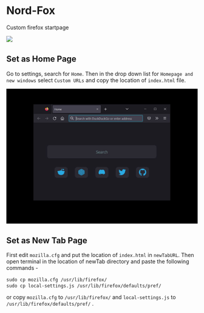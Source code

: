 # Nord-Fox
Custom firefox startpage

![](/screenshots/Screenshot_20211210_162847.png)

## Set as Home Page

Go to settings, search for `Home`. Then in the drop down list for `Homepage and new windows` select `Custom URLs` and copy the location of `index.html` file.

![](/screenshots/Capture.jpg)

## Set as New Tab Page

First edit `mozilla.cfg` and put the location of `index.html` in `newTabURL`. Then open terminal in the location of newTab directory and paste the following commands -

```
sudo cp mozilla.cfg /usr/lib/firefox/
sudo cp local-settings.js /usr/lib/firefox/defaults/pref/
```

or copy `mozilla.cfg` to `/usr/lib/firefox/` and `local-settings.js` to `/usr/lib/firefox/defaults/pref/` .
